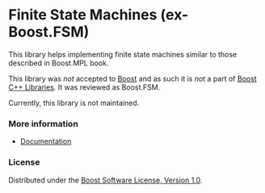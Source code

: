 Finite State Machines (ex-Boost.FSM)
====================================

This library helps implementing finite state machines similar to those described in Boost.MPL book.

This library was *not* accepted to [Boost](http://www.boost.org/) and as such it is *not* a part of [Boost C++ Libraries](http://www.boost.org/). It was reviewed as Boost.FSM.

Currently, this library is not maintained.

### More information

* [Documentation](libs/fsm/doc/state_machine.html)

### License

Distributed under the [Boost Software License, Version 1.0](http://boost.org/LICENSE_1_0.txt).
